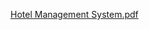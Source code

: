 [Hotel Management System.pdf](https://github.com/AjeeshTR/M1_ProjectGoal_HotelManagement/files/8053134/Hotel.Management.System.pdf)
